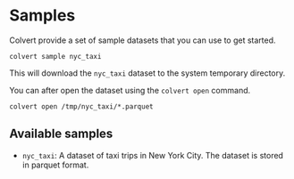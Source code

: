 # Samples

Colvert provide a set of sample datasets that you can use to get started. 

```console
colvert sample nyc_taxi
```

This will download the `nyc_taxi` dataset to the system temporary directory.

You can after open the dataset using the `colvert open` command.

```console
colvert open /tmp/nyc_taxi/*.parquet
```

## Available samples

* `nyc_taxi`: A dataset of taxi trips in New York City. The dataset is stored in parquet format.